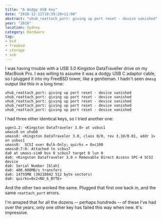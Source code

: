 ```yaml
---
title: "A dodgy USB key"
date: "2018-12-11T10:39:29+11:00"
abstract: "uhub_reattach_port: giving up port reset - device vanished"
year: "2018"
location: Sydney
category: Hardware
tag:
- bsd
- freebsd
- storage
- usb
---
```

I was having trouble with a USB 3.0 Kingston DataTraveller drive on my MacBook Pro. I was willing to assume it was a dodgy USB C adaptor cable, so I plugged it into my FreeBSD tower, like a gentleman. I hadn't seen `dmesg` output like this in a long time:

    uhub_reattach_port: giving up port reset - device vanished
    uhub_reattach_port: giving up port reset - device vanished
    uhub_reattach_port: giving up port reset - device vanished
    uhub_reattach_port: giving up port reset - device vanished
    uhub_reattach_port: giving up port reset - device vanished

I had three other identical keys, so I tried another one:

    ugen1.2: <Kingston DataTraveler 3.0> at usbus1
    umass0 on uhub0
    umass0: <Kingston DataTraveler 3.0, class 0/0, rev 3.10/0.01, addr 1> on usbus1
    umass0:  SCSI over Bulk-Only; quirks = 0xc100
    umass0:7:0: Attached to scbus7
    da0 at umass-sim0 bus 0 scbus7 target 0 lun 0
    da0: <Kingston DataTraveler 3.0 > Removable Direct Access SPC-4 SCSI device
    da0: Serial Number [blah]
    da0: 400.000MB/s transfers
    da0: 14755MB (30218842 512 byte sectors)
    da0: quirks=0x2<NO_6_BYTE>

And the other two worked the same. Plugged that first one back in, and the same `reattach_port` errors.

I'm amazed that for all the dozens -- perhaps hundreds -- of these I've had over the years, only one other key has failed this way when new. It's impressive.

